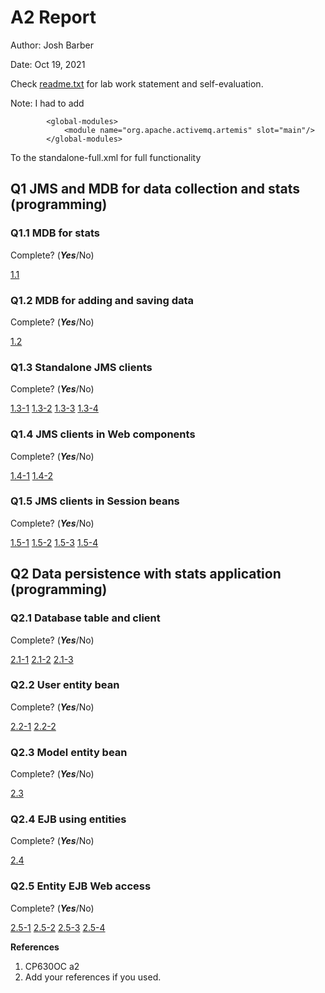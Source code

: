 # A2 Report

Author: Josh Barber

Date: Oct 19, 2021

Check [readme.txt](readme.txt) for lab work statement and self-evaluation.


Note: I had to add

            <global-modules>
                <module name="org.apache.activemq.artemis" slot="main"/>
            </global-modules>

To the standalone-full.xml for full functionality

## Q1 JMS and MDB for data collection and stats (programming)

### Q1.1 MDB for stats


Complete? (***Yes***/No)

[1.1](images/1.1.png)


### Q1.2 MDB for adding and saving data


Complete? (***Yes***/No)

[1.2](images/1.2.png)


### Q1.3 Standalone JMS clients


Complete? (***Yes***/No)



[1.3-1](images/1.3-1.png)
[1.3-2](images/1.3-2.png)
[1.3-3](images/1.3-3.png)
[1.3-4](images/1.3-4.png)


### Q1.4 JMS clients in Web components


Complete? (***Yes***/No)



[1.4-1](images/1.4-1.png)
[1.4-2](images/1.4-2.png)


### Q1.5 JMS clients in Session beans


Complete? (***Yes***/No)



[1.5-1](images/1.5-1.png)
[1.5-2](images/1.5-2.png)
[1.5-3](images/1.5-3.png)
[1.5-4](images/1.5-4.png)




## Q2 Data persistence with stats application (programming)

### Q2.1 Database table and client


Complete? (***Yes***/No)



[2.1-1](images/2.1-1.png)
[2.1-2](images/2.1-2.png)
[2.1-3](images/2.1-3.png)


### Q2.2 User entity bean


Complete? (***Yes***/No)



[2.2-1](images/2.2-1.png)
[2.2-2](images/2.2-2.png)


### Q2.3 Model entity bean


Complete? (***Yes***/No)



[2.3](images/2.3.png)



### Q2.4 EJB using entities


Complete? (***Yes***/No)



[2.4](images/2.4.png)



### Q2.5 Entity EJB Web access


Complete? (***Yes***/No)



[2.5-1](images/2.5-1.png)
[2.5-2](images/2.5-2.png)
[2.5-3](images/2.5-3.png)
[2.5-4](images/2.5-4.png)






**References**

1. CP630OC a2
2. Add your references if you used.
